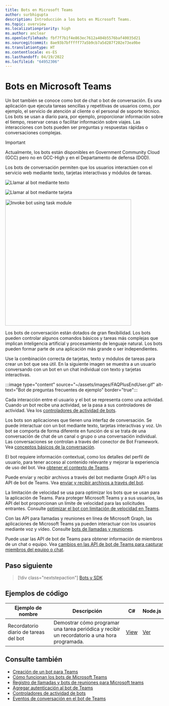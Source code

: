 ```yaml
---
title: Bots en Microsoft Teams
author: surbhigupta
description: Introducción a los bots en Microsoft Teams.
ms.topic: overview
ms.localizationpriority: high
ms.author: anclear
ms.openlocfilehash: fbf7f7b1f4e863ec7612a404b5576baf40035d21
ms.sourcegitcommit: 8ae93b7bfffff77a5b9cb7a5d287f202e73ea9be
ms.translationtype: HT
ms.contentlocale: es-ES
ms.lasthandoff: 04/19/2022
ms.locfileid: "64952306"
---
```

# <a name="bots-in-microsoft-teams"></a>Bots en Microsoft Teams

Un bot también se conoce como bot de chat o bot de conversación. Es una aplicación que ejecuta tareas sencillas y repetitivas de usuarios como, por ejemplo, el servicio de atención al cliente o el personal de soporte técnico. Los bots se usan a diario para, por ejemplo, proporcionar información sobre el tiempo, reservar cenas o facilitar información sobre viajes. Las interacciones con bots pueden ser preguntas y respuestas rápidas o conversaciones complejas.

> [!IMPORTANT]
> Actualmente, los bots están disponibles en Government Community Cloud (GCC) pero no en GCC-High y en el Departamento de defensa (DOD).

Los bots de conversación permiten que los usuarios interactúen con el servicio web mediante texto, tarjetas interactivas y módulos de tareas.

![Llamar al bot mediante texto](~/assets/images/invokebotwithtext.png)

![Llamar al bot mediante tarjeta](~/assets/images/invokebotwithcard.png)

<img src="~/assets/images/task-module-example.png" alt="Invoke bot using task module" width="400"/>

Los bots de conversación están dotados de gran flexibilidad. Los bots pueden controlar algunos comandos básicos y tareas más complejas que implican inteligencia artificial y procesamiento de lenguaje natural. Los bots pueden formar parte de una aplicación más grande o ser independientes.

Use la combinación correcta de tarjetas, texto y módulos de tareas para crear un bot que sea útil. En la siguiente imagen se muestra a un usuario conversando con un bot en un chat individual con texto y tarjetas interactivas.

:::image type="content" source="~/assets/images/FAQPlusEndUser.gif" alt-text="Bot de preguntas frecuentes de ejemplo" border="true":::

Cada interacción entre el usuario y el bot se representa como una actividad. Cuando un bot recibe una actividad, se la pasa a sus controladores de actividad. Vea los [controladores de actividad de bots](~/bots/bot-basics.md).

Los bots son aplicaciones que tienen una interfaz de conversación. Se puede interactuar con un bot mediante texto, tarjetas interactivas y voz. Un bot se comporta de forma diferente en función de si se trata de una conversación de chat de un canal o grupo o una conversación individual. Las conversaciones se controlan a través del conector de Bot Framework. Vea [conceptos básicos de la conversación](~/bots/how-to/conversations/conversation-basics.md).

El bot requiere información contextual, como los detalles del perfil de usuario, para tener acceso al contenido relevante y mejorar la experiencia de uso del bot. Vea [obtener el contexto de Teams](~/bots/how-to/get-teams-context.md).

Puede enviar y recibir archivos a través del bot mediante Graph API o las API de bot de Teams. Vea [enviar y recibir archivos a través del bot](~/bots/how-to/bots-filesv4.md).

La limitación de velocidad se usa para optimizar los bots que se usan para la aplicación de Teams. Para proteger Microsoft Teams y a sus usuarios, las API del bot proporcionan un límite de velocidad para las solicitudes entrantes. Consulte [optimizar el bot con limitación de velocidad en Teams](~/bots/how-to/rate-limit.md).

Con las API para llamadas y reuniones en línea de Microsoft Graph, las aplicaciones de Microsoft Teams ya pueden interactuar con los usuarios mediante voz y vídeo. Consulte [bots de llamadas y reuniones](~/bots/calls-and-meetings/calls-meetings-bots-overview.md).

Puede usar las API de bot de Teams para obtener información de miembros de un chat o equipo. Vea [cambios en las API de bot de Teams para capturar miembros del equipo o chat](~/resources/team-chat-member-api-changes.md).

<!--- TBD: For quick scanning, see if the above information can be itemized as a list.
--->

## <a name="next-step"></a>Paso siguiente

> [!div class="nextstepaction"]
> [Bots y SDK](~/bots/bot-features.md)

## <a name="code-samples"></a>Ejemplos de código

|Ejemplo de nombre | Descripción | C# | Node.js |
|----------------|-----------------|--------------|--------------|
| Recordatorio diario de tareas del bot| Demostrar cómo programar una tarea periódica y recibir un recordatorio a una hora programada. | [View](https://github.com/OfficeDev/Microsoft-Teams-Samples/tree/main/samples/bot-daily-task-reminder/csharp) | [Ver](https://github.com/OfficeDev/Microsoft-Teams-Samples/tree/main/samples/bot-daily-task-reminder/nodejs) |

## <a name="see-also"></a>Consulte también

* [Creación de un bot para Teams](~/bots/how-to/create-a-bot-for-teams.md)
* [Cómo funcionan los bots de Microsoft Teams](/azure/bot-service/bot-builder-basics-teams)
* [Registro de llamadas y bots de reuniones para Microsoft teams](~/bots/calls-and-meetings/registering-calling-bot.md)
* [Agregar autenticación al bot de Teams](~/bots/how-to/authentication/add-authentication.md)
* [Controladores de actividad de bots](~/bots/bot-basics.md)
* [Eventos de conversación en el bot de Teams](~/bots/how-to/conversations/subscribe-to-conversation-events.md)
